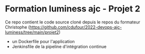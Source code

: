 # Formation luminess ajc - Projet 2
Ce repo contient le code source cloné depuis le repos du formateur Christophe (https://github.com/cdufour/2022-devops-ajc-luminess/tree/main/projet2)
+ un Dockerfile pour l'application 
+ Jenkinsfile de la pipeline d'intégration continue
